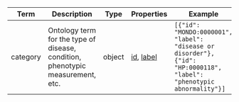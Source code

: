 |Term | Description | Type | Properties | Example | Enum|
| ---| ---| ---| ---| ---| --- |
| category | Ontology term for the type of disease, condition, phenotypic measurement, etc. | object | [id](./id.md), [label](./label.md) | `[{"id": "MONDO:0000001", "label": "disease or disorder"}, {"id": "HP:0000118", "label": "phenotypic abnormality"}]` | NA|
